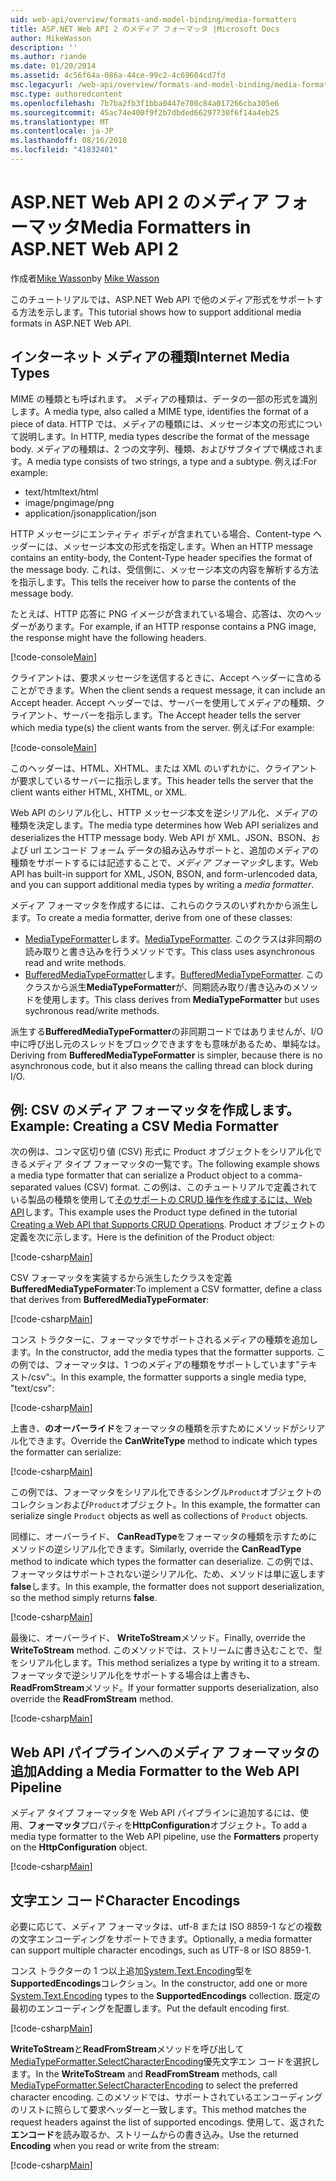 ```yaml
---
uid: web-api/overview/formats-and-model-binding/media-formatters
title: ASP.NET Web API 2 のメディア フォーマッタ |Microsoft Docs
author: MikeWasson
description: ''
ms.author: riande
ms.date: 01/20/2014
ms.assetid: 4c56f64a-086a-44ce-99c2-4c69604cd7fd
msc.legacyurl: /web-api/overview/formats-and-model-binding/media-formatters
msc.type: authoredcontent
ms.openlocfilehash: 7b7ba2fb3f1bba0447e700c84a017266cba305e6
ms.sourcegitcommit: 45ac74e400f9f2b7dbded66297730f6f14a4eb25
ms.translationtype: MT
ms.contentlocale: ja-JP
ms.lasthandoff: 08/16/2018
ms.locfileid: "41832401"
---
```

<a name="media-formatters-in-aspnet-web-api-2"></a><span data-ttu-id="db0a0-102">ASP.NET Web API 2 のメディア フォーマッタ</span><span class="sxs-lookup"><span data-stu-id="db0a0-102">Media Formatters in ASP.NET Web API 2</span></span>
====================
<span data-ttu-id="db0a0-103">作成者[Mike Wasson](https://github.com/MikeWasson)</span><span class="sxs-lookup"><span data-stu-id="db0a0-103">by [Mike Wasson](https://github.com/MikeWasson)</span></span>

<span data-ttu-id="db0a0-104">このチュートリアルでは、ASP.NET Web API で他のメディア形式をサポートする方法を示します。</span><span class="sxs-lookup"><span data-stu-id="db0a0-104">This tutorial shows how to support additional media formats in ASP.NET Web API.</span></span>

## <a name="internet-media-types"></a><span data-ttu-id="db0a0-105">インターネット メディアの種類</span><span class="sxs-lookup"><span data-stu-id="db0a0-105">Internet Media Types</span></span>

<span data-ttu-id="db0a0-106">MIME の種類とも呼ばれます。 メディアの種類は、データの一部の形式を識別します。</span><span class="sxs-lookup"><span data-stu-id="db0a0-106">A media type, also called a MIME type, identifies the format of a piece of data.</span></span> <span data-ttu-id="db0a0-107">HTTP では、メディアの種類には、メッセージ本文の形式について説明します。</span><span class="sxs-lookup"><span data-stu-id="db0a0-107">In HTTP, media types describe the format of the message body.</span></span> <span data-ttu-id="db0a0-108">メディアの種類は、2 つの文字列、種類、およびサブタイプで構成されます。</span><span class="sxs-lookup"><span data-stu-id="db0a0-108">A media type consists of two strings, a type and a subtype.</span></span> <span data-ttu-id="db0a0-109">例えば:</span><span class="sxs-lookup"><span data-stu-id="db0a0-109">For example:</span></span>

- <span data-ttu-id="db0a0-110">text/html</span><span class="sxs-lookup"><span data-stu-id="db0a0-110">text/html</span></span>
- <span data-ttu-id="db0a0-111">image/png</span><span class="sxs-lookup"><span data-stu-id="db0a0-111">image/png</span></span>
- <span data-ttu-id="db0a0-112">application/json</span><span class="sxs-lookup"><span data-stu-id="db0a0-112">application/json</span></span>

<span data-ttu-id="db0a0-113">HTTP メッセージにエンティティ ボディが含まれている場合、Content-type ヘッダーには、メッセージ本文の形式を指定します。</span><span class="sxs-lookup"><span data-stu-id="db0a0-113">When an HTTP message contains an entity-body, the Content-Type header specifies the format of the message body.</span></span> <span data-ttu-id="db0a0-114">これは、受信側に、メッセージ本文の内容を解析する方法を指示します。</span><span class="sxs-lookup"><span data-stu-id="db0a0-114">This tells the receiver how to parse the contents of the message body.</span></span>

<span data-ttu-id="db0a0-115">たとえば、HTTP 応答に PNG イメージが含まれている場合、応答は、次のヘッダーがあります。</span><span class="sxs-lookup"><span data-stu-id="db0a0-115">For example, if an HTTP response contains a PNG image, the response might have the following headers.</span></span>

[!code-console[Main](media-formatters/samples/sample1.cmd)]

<span data-ttu-id="db0a0-116">クライアントは、要求メッセージを送信するときに、Accept ヘッダーに含めることができます。</span><span class="sxs-lookup"><span data-stu-id="db0a0-116">When the client sends a request message, it can include an Accept header.</span></span> <span data-ttu-id="db0a0-117">Accept ヘッダーでは、サーバーを使用してメディアの種類、クライアント、サーバーを指示します。</span><span class="sxs-lookup"><span data-stu-id="db0a0-117">The Accept header tells the server which media type(s) the client wants from the server.</span></span> <span data-ttu-id="db0a0-118">例えば:</span><span class="sxs-lookup"><span data-stu-id="db0a0-118">For example:</span></span>

[!code-console[Main](media-formatters/samples/sample2.cmd)]

<span data-ttu-id="db0a0-119">このヘッダーは、HTML、XHTML、または XML のいずれかに、クライアントが要求しているサーバーに指示します。</span><span class="sxs-lookup"><span data-stu-id="db0a0-119">This header tells the server that the client wants either HTML, XHTML, or XML.</span></span>

<span data-ttu-id="db0a0-120">Web API のシリアル化し、HTTP メッセージ本文を逆シリアル化、メディアの種類を決定します。</span><span class="sxs-lookup"><span data-stu-id="db0a0-120">The media type determines how Web API serializes and deserializes the HTTP message body.</span></span> <span data-ttu-id="db0a0-121">Web API が XML、JSON、BSON、および url エンコード フォーム データの組み込みサポートと、追加のメディアの種類をサポートするには記述することで、*メディア フォーマッタ*します。</span><span class="sxs-lookup"><span data-stu-id="db0a0-121">Web API has built-in support for XML, JSON, BSON, and form-urlencoded data, and you can support additional media types by writing a *media formatter*.</span></span>

<span data-ttu-id="db0a0-122">メディア フォーマッタを作成するには、これらのクラスのいずれかから派生します。</span><span class="sxs-lookup"><span data-stu-id="db0a0-122">To create a media formatter, derive from one of these classes:</span></span>

- <span data-ttu-id="db0a0-123">[MediaTypeFormatter](https://msdn.microsoft.com/library/system.net.http.formatting.mediatypeformatter.aspx)します。</span><span class="sxs-lookup"><span data-stu-id="db0a0-123">[MediaTypeFormatter](https://msdn.microsoft.com/library/system.net.http.formatting.mediatypeformatter.aspx).</span></span> <span data-ttu-id="db0a0-124">このクラスは非同期の読み取りと書き込みを行うメソッドです。</span><span class="sxs-lookup"><span data-stu-id="db0a0-124">This class uses asynchronous read and write methods.</span></span>
- <span data-ttu-id="db0a0-125">[BufferedMediaTypeFormatter](https://msdn.microsoft.com/library/system.net.http.formatting.bufferedmediatypeformatter.aspx)します。</span><span class="sxs-lookup"><span data-stu-id="db0a0-125">[BufferedMediaTypeFormatter](https://msdn.microsoft.com/library/system.net.http.formatting.bufferedmediatypeformatter.aspx).</span></span> <span data-ttu-id="db0a0-126">このクラスから派生**MediaTypeFormatter**が、同期読み取り/書き込みのメソッドを使用します。</span><span class="sxs-lookup"><span data-stu-id="db0a0-126">This class derives from **MediaTypeFormatter** but uses sychronous read/write methods.</span></span>

<span data-ttu-id="db0a0-127">派生する**BufferedMediaTypeFormatter**の非同期コードではありませんが、I/O 中に呼び出し元のスレッドをブロックできますをも意味があるため、単純なは。</span><span class="sxs-lookup"><span data-stu-id="db0a0-127">Deriving from **BufferedMediaTypeFormatter** is simpler, because there is no asynchronous code, but it also means the calling thread can block during I/O.</span></span>

## <a name="example-creating-a-csv-media-formatter"></a><span data-ttu-id="db0a0-128">例: CSV のメディア フォーマッタを作成します。</span><span class="sxs-lookup"><span data-stu-id="db0a0-128">Example: Creating a CSV Media Formatter</span></span>

<span data-ttu-id="db0a0-129">次の例は、コンマ区切り値 (CSV) 形式に Product オブジェクトをシリアル化できるメディア タイプ フォーマッタの一覧です。</span><span class="sxs-lookup"><span data-stu-id="db0a0-129">The following example shows a media type formatter that can serialize a Product object to a comma-separated values (CSV) format.</span></span> <span data-ttu-id="db0a0-130">この例は、このチュートリアルで定義されている製品の種類を使用して[そのサポートの CRUD 操作を作成するには、Web API](../older-versions/creating-a-web-api-that-supports-crud-operations.md)します。</span><span class="sxs-lookup"><span data-stu-id="db0a0-130">This example uses the Product type defined in the tutorial [Creating a Web API that Supports CRUD Operations](../older-versions/creating-a-web-api-that-supports-crud-operations.md).</span></span> <span data-ttu-id="db0a0-131">Product オブジェクトの定義を次に示します。</span><span class="sxs-lookup"><span data-stu-id="db0a0-131">Here is the definition of the Product object:</span></span>

[!code-csharp[Main](media-formatters/samples/sample3.cs)]

<span data-ttu-id="db0a0-132">CSV フォーマッタを実装するから派生したクラスを定義**BufferedMediaTypeFormater**:</span><span class="sxs-lookup"><span data-stu-id="db0a0-132">To implement a CSV formatter, define a class that derives from **BufferedMediaTypeFormater**:</span></span>

[!code-csharp[Main](media-formatters/samples/sample4.cs)]

<span data-ttu-id="db0a0-133">コンス トラクターに、フォーマッタでサポートされるメディアの種類を追加します。</span><span class="sxs-lookup"><span data-stu-id="db0a0-133">In the constructor, add the media types that the formatter supports.</span></span> <span data-ttu-id="db0a0-134">この例では、フォーマッタは、1 つのメディアの種類をサポートしています&quot;テキスト/csv&quot;:。</span><span class="sxs-lookup"><span data-stu-id="db0a0-134">In this example, the formatter supports a single media type, &quot;text/csv&quot;:</span></span>

[!code-csharp[Main](media-formatters/samples/sample5.cs)]

<span data-ttu-id="db0a0-135">上書き、**のオーバーライド**をフォーマッタの種類を示すためにメソッドがシリアル化できます。</span><span class="sxs-lookup"><span data-stu-id="db0a0-135">Override the **CanWriteType** method to indicate which types the formatter can serialize:</span></span>

[!code-csharp[Main](media-formatters/samples/sample6.cs)]

<span data-ttu-id="db0a0-136">この例では、フォーマッタをシリアル化できるシングル`Product`オブジェクトのコレクションおよび`Product`オブジェクト。</span><span class="sxs-lookup"><span data-stu-id="db0a0-136">In this example, the formatter can serialize single `Product` objects as well as collections of `Product` objects.</span></span>

<span data-ttu-id="db0a0-137">同様に、オーバーライド、 **CanReadType**をフォーマッタの種類を示すためにメソッドの逆シリアル化できます。</span><span class="sxs-lookup"><span data-stu-id="db0a0-137">Similarly, override the **CanReadType** method to indicate which types the formatter can deserialize.</span></span> <span data-ttu-id="db0a0-138">この例では、フォーマッタはサポートされない逆シリアル化、ため、メソッドは単に返します**false**します。</span><span class="sxs-lookup"><span data-stu-id="db0a0-138">In this example, the formatter does not support deserialization, so the method simply returns **false**.</span></span>

[!code-csharp[Main](media-formatters/samples/sample7.cs)]

<span data-ttu-id="db0a0-139">最後に、オーバーライド、 **WriteToStream**メソッド。</span><span class="sxs-lookup"><span data-stu-id="db0a0-139">Finally, override the **WriteToStream** method.</span></span> <span data-ttu-id="db0a0-140">このメソッドでは、ストリームに書き込むことで、型をシリアル化します。</span><span class="sxs-lookup"><span data-stu-id="db0a0-140">This method serializes a type by writing it to a stream.</span></span> <span data-ttu-id="db0a0-141">フォーマッタで逆シリアル化をサポートする場合は上書きも、 **ReadFromStream**メソッド。</span><span class="sxs-lookup"><span data-stu-id="db0a0-141">If your formatter supports deserialization, also override the **ReadFromStream** method.</span></span>

[!code-csharp[Main](media-formatters/samples/sample8.cs)]

## <a name="adding-a-media-formatter-to-the-web-api-pipeline"></a><span data-ttu-id="db0a0-142">Web API パイプラインへのメディア フォーマッタの追加</span><span class="sxs-lookup"><span data-stu-id="db0a0-142">Adding a Media Formatter to the Web API Pipeline</span></span>

<span data-ttu-id="db0a0-143">メディア タイプ フォーマッタを Web API パイプラインに追加するには、使用、**フォーマッタ**プロパティを**HttpConfiguration**オブジェクト。</span><span class="sxs-lookup"><span data-stu-id="db0a0-143">To add a media type formatter to the Web API pipeline, use the **Formatters** property on the **HttpConfiguration** object.</span></span>

[!code-csharp[Main](media-formatters/samples/sample9.cs)]

## <a name="character-encodings"></a><span data-ttu-id="db0a0-144">文字エン コード</span><span class="sxs-lookup"><span data-stu-id="db0a0-144">Character Encodings</span></span>

<span data-ttu-id="db0a0-145">必要に応じて、メディア フォーマッタは、utf-8 または ISO 8859-1 などの複数の文字エンコーディングをサポートできます。</span><span class="sxs-lookup"><span data-stu-id="db0a0-145">Optionally, a media formatter can support multiple character encodings, such as UTF-8 or ISO 8859-1.</span></span>

<span data-ttu-id="db0a0-146">コンス トラクターの 1 つ以上追加[System.Text.Encoding](https://msdn.microsoft.com/library/system.text.encoding.aspx)型を**SupportedEncodings**コレクション。</span><span class="sxs-lookup"><span data-stu-id="db0a0-146">In the constructor, add one or more [System.Text.Encoding](https://msdn.microsoft.com/library/system.text.encoding.aspx) types to the **SupportedEncodings** collection.</span></span> <span data-ttu-id="db0a0-147">既定の最初のエンコーディングを配置します。</span><span class="sxs-lookup"><span data-stu-id="db0a0-147">Put the default encoding first.</span></span>

[!code-csharp[Main](media-formatters/samples/sample10.cs?highlight=6-7)]

<span data-ttu-id="db0a0-148">**WriteToStream**と**ReadFromStream**メソッドを呼び出して[MediaTypeFormatter.SelectCharacterEncoding](https://msdn.microsoft.com/library/hh969054.aspx)優先文字エン コードを選択します。</span><span class="sxs-lookup"><span data-stu-id="db0a0-148">In the **WriteToStream** and **ReadFromStream** methods, call [MediaTypeFormatter.SelectCharacterEncoding](https://msdn.microsoft.com/library/hh969054.aspx) to select the preferred character encoding.</span></span> <span data-ttu-id="db0a0-149">このメソッドでは、サポートされているエンコーディングのリストに照らして要求ヘッダーと一致します。</span><span class="sxs-lookup"><span data-stu-id="db0a0-149">This method matches the request headers against the list of supported encodings.</span></span> <span data-ttu-id="db0a0-150">使用して、返された**エンコード**を読み取るか、ストリームからの書き込み。</span><span class="sxs-lookup"><span data-stu-id="db0a0-150">Use the returned **Encoding** when you read or write from the stream:</span></span>

[!code-csharp[Main](media-formatters/samples/sample11.cs?highlight=3,5)]
